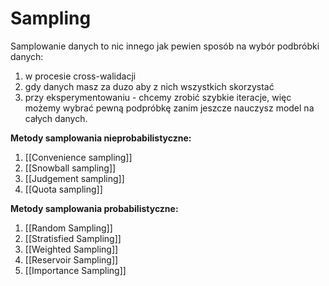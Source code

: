 # Sampling
Samplowanie danych to nic innego jak pewien sposób na wybór podbróbki danych:
1. w procesie cross-walidacji
2. gdy danych masz za duzo aby z nich wszystkich skorzystać
3. przy eksperymentowaniu - chcemy zrobić szybkie iteracje, więc możemy wybrać pewną podpróbkę zanim jeszcze nauczysz model na całych danych.

**Metody samplowania nieprobabilistyczne:**
1. [[Convenience sampling]]
2. [[Snowball sampling]]
3. [[Judgement sampling]]
4. [[Quota sampling]]

**Metody samplowania probabilistyczne:**
1. [[Random Sampling]]
2. [[Stratisfied Sampling]]
3. [[Weighted Sampling]]
4. [[Reservoir Sampling]]
5. [[Importance Sampling]]
